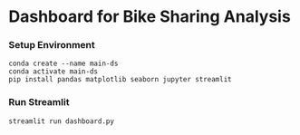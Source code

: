 # Dashboard for Bike Sharing Analysis

### Setup Environment
```
conda create --name main-ds
conda activate main-ds
pip install pandas matplotlib seaborn jupyter streamlit
```

### Run Streamlit
```
streamlit run dashboard.py
```
